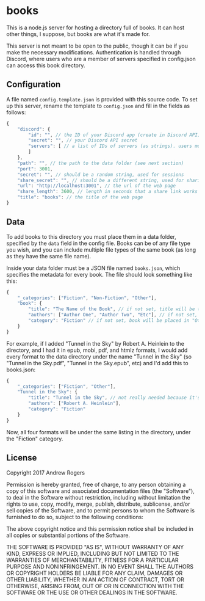 # books

This is a node.js server for hosting a directory full of books. It can host other things, I suppose, but books are what it's made for.

This server is not meant to be open to the public, though it can be if you make the necessary modifications. Authentication is handled through Discord, where users who are a member of servers specified in config.json can access this book directory.

## Configuration

A file named `config.template.json` is provided with this source code. To set up this server, rename the template to `config.json` and fill in the fields as follows:
```js
{
    "discord": {
        "id": "", // the ID of your Discord app (create in Discord API)
        "secret": "", // your Discord API secret
        "servers": [ // a list of IDs of servers (as strings). users must be in one of these to access books
        ]
    },
    "path": "", // the path to the data folder (see next section)
    "port": 3001,
    "secret": "", // should be a random string, used for sessions
    "share_secret": "", // should be a different string, used for sharing
    "url": "http://localhost:3001", // the url of the web page
    "share_length": 3600, // length in seconds that a share link works for
    "title": "books": // the title of the web page
}
```

## Data

To add books to this directory you must place them in a data folder, specified by the `data` field in the config file. Books can be of any file type you wish, and you can include multiple file types of the same book (as long as they have the same file name).

Inside your data folder must be a JSON file named `books.json`, which specifies the metadata for every book. The file should look something like this:
```js
{
    "_categories": ["Fiction", "Non-Fiction", "Other"],
    "book": {
        "title": "The Name of the Book", // if not set, title will be the filename of the book
        "authors": ["Author One", "Author Two", "Etc"], // if not set, book will have no authors
        "category": "Fiction" // if not set, book will be placed in "Other"
    }
}
```

For example, if I added "Tunnel in the Sky" by Robert A. Heinlein to the directory, and I had it in epub, mobi, pdf, and htmlz formats, I would add every format to the data directory under the name "Tunnel in the Sky" (so "Tunnel in the Sky.pdf", "Tunnel in the Sky.epub", etc) and I'd add this to books.json:
```js
{
    "_categories": ["Fiction", "Other"],
    "Tunnel in the Sky": {
        "title": "Tunnel in the Sky", // not really needed because it's the same as the filename
        "authors": ["Robert A. Heinlein"],
        "category": "Fiction"
    }
}
```

Now, all four formats will be under the same listing in the directory, under the "Fiction" category.

## License
Copyright 2017 Andrew Rogers

Permission is hereby granted, free of charge, to any person obtaining a copy of this software and associated documentation files (the "Software"), to deal in the Software without restriction, including without limitation the rights to use, copy, modify, merge, publish, distribute, sublicense, and/or sell copies of the Software, and to permit persons to whom the Software is furnished to do so, subject to the following conditions:

The above copyright notice and this permission notice shall be included in all copies or substantial portions of the Software.

THE SOFTWARE IS PROVIDED "AS IS", WITHOUT WARRANTY OF ANY KIND, EXPRESS OR IMPLIED, INCLUDING BUT NOT LIMITED TO THE WARRANTIES OF MERCHANTABILITY, FITNESS FOR A PARTICULAR PURPOSE AND NONINFRINGEMENT. IN NO EVENT SHALL THE AUTHORS OR COPYRIGHT HOLDERS BE LIABLE FOR ANY CLAIM, DAMAGES OR OTHER LIABILITY, WHETHER IN AN ACTION OF CONTRACT, TORT OR OTHERWISE, ARISING FROM, OUT OF OR IN CONNECTION WITH THE SOFTWARE OR THE USE OR OTHER DEALINGS IN THE SOFTWARE.
